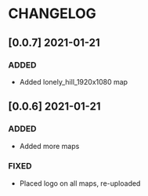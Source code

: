 # CHANGELOG

## [0.0.7] 2021-01-21

### ADDED

- Added lonely_hill_1920x1080 map

## [0.0.6] 2021-01-21

### ADDED

- Added more maps

### FIXED

- Placed logo on all maps, re-uploaded
